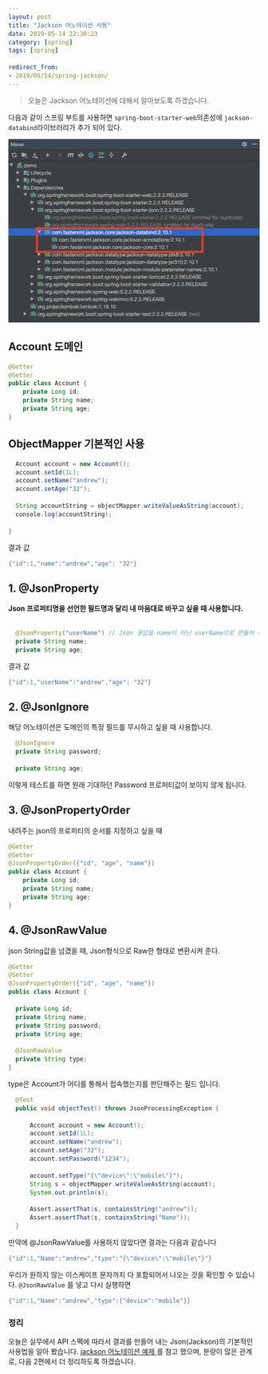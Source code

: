 ```yaml
---
layout: post
title: "Jackson 어노테이션 사용"
date: 2019-05-14 22:30:23
category: [spring]
tags: [spring]

redirect_from: 
- 2019/05/14/spring-jackson/
---
```


> 오늘은 Jackson 어노테이션에  대해서 알아보도록 하겠습니다. 

다음과 같이 스프링 부트를 사용하면 `spring-boot-starter-web`의존성에  `jackson-databind`라이브러리가 추가 되어 있다.

![](/assets/images/jackson.png)

## Account 도메인
```java
@Getter
@Setter
public class Account {  
    private Long id;
    private String name;
    private String age;
}
```


## ObjectMapper 기본적인 사용

```java
  Account account = new Account();
  account.setId(1L);
  account.setName("andrew");
  account.setAge("32");

  String accountString = objectMapper.writeValueAsString(account);
  console.log(accountString);

}
```

결과 값
```java
{"id":1,"name":"andrew","age": "32"}
```

## 1. @JsonProperty 
**Json 프로퍼티명을 선언한 필드명과 달리 내 마음대로 바꾸고 싶을 때 사용합니다.** 

```java

  @JsonProperty("userName") // Json 응답을 name이 아닌 userName으로 만들어 주고 싶을 때
  private String name;
  private String age;

```

결과 값
```java
{"id":1,"userName":"andrew","age": "32"}
```

## 2. @JsonIgnore
해당 어노테이션은 도메인의 특정 필드를 무시하고 싶을 때 사용합니다. 


```java
  @JsonIgnore
  private String password;
  
  private String age;
```

이렇게 테스트를 하면 원래 기대하던 Password 프로퍼티값이 보이지 않게 됩니다. 



## 3. @JsonPropertyOrder
내려주는 json의 프로퍼티의 순서를 지정하고 싶을 때

```java
@Getter
@Setter
@JsonPropertyOrder({"id", "age", "name"})
public class Account {
    private Long id;
    private String name;
    private String age;
}
```
## 4. @JsonRawValue
json String값을 넘겼을 때, Json형식으로 Raw한 형태로 변환시켜 준다. 

```java
@Getter
@Setter
@JsonPropertyOrder({"id", "age", "name"})
public class Account {
  
  private Long id;
  private String name;
  private String password;
  private String age;

  @JsonRawValue
  private String type;
}
```

type은 Account가 어디를 통해서 접속했는지를 판단해주는 필드 입니다. 

```java
  @Test
  public void objectTest() throws JsonProcessingException {

      Account account = new Account();
      account.setId(1L);
      account.setName("andrew");
      account.setAge("32");
      account.setPassword("1234");

      account.setType("{\"device\":\"mobile\"}");
      String s = objectMapper.writeValueAsString(account);
      System.out.println(s);

      Assert.assertThat(s, containsString("andrew"));
      Assert.assertThat(s, containsString("Name"));
  }
```

 만약에 @JsonRawValue를 사용하지 않았다면 결과는 다음과 같습니다 

```java
{"id":1,"Name":"andrew","type":"{\"device\":\"mobile\"}"}
```

우리가 원하지 않는 이스케이프 문자까지 다 포함되어서 나오는 것을 확인할 수 있습니다. `@JsonRawValue` 를 넣고 다시 실행하면

```java
{"id":1,"Name":"andrew","type":{"device":"mobile"}}
```



### 정리

오늘은 실무에서 API 스펙에 따라서 결과를 만들어 내는 Json(Jackson)의 기본적인 사용법을 알아 봤습니다. [jackson 어노테이션 예제 ](https://www.baeldung.com/jackson-annotations) 를 참고 했으며, 분량이 많은 관계로, 다음 2편에서 더 정리하도록 하겠습니다. 
